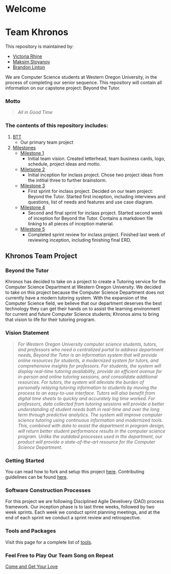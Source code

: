 # Welcome

# Team Khronos
This repository is maintained by:

* [Victoria Rhine](https://github.com/Victoria-Rhine)
* [Maksim Stoyanov](https://github.com/MaxWOU) 
* [Brandon Linton](https://github.com/vern97)

We are Computer Science students at Western Oregon University, in the process of completing our senior sequence. This repository will contain all information on our capstone project: Beyond the Tutor.

### **Motto**
>*All in Good Time*

### The contents of this repository includes:

1. [BTT](https://github.com/vern97/Khronos)
    - Our primary team project
2. [Milestones](/Milestones)
    - [Milestone 1](/Milestones/Milestone_1)
        - Initial team vision. Created letterhead, team business cards, logo, schedule, project ideas and motto.
    - [Miletsone 2](/Milestones/Milestone_2)
        - Initial inception for inclass project. Chose two project ideas from the intitial three to further brainstorm.
    - [Milestone 3](/Milestones/Miletsone_3)
        - First sprint for inclass project. Decided on our team project: Beyond the Tutor. Started first inception, including interviews and questions, list of needs and features and use case diagram.
    - [Milestone 4](/Milestones/Milestone_4)
        - Second and final sprint for inclass project. Started second week of inception for Beyond the Tutor. Contains a markdown file linking to all pieces of inception material.
    - [Milestone 5](/Milestones/Milestone_5)
        - Completed sprint review for inclass project. Finished last week of reviewing inception, including finishing final ERD.
        
## Khronos Team Project
### Beyond the Tutor

Khronos has decided to take on a project to create a Tutoring service for the Computer Science Department at Western Oregon University.
We decided to take on this project because the Computer Science Department does not currently have a modern tutoring system. With the expansion
of the Computer Science field, we believe that our department deserves the best technology they can get their hands on to assist the learning environment for 
current and future Computer Science students; Khronos aims to bring that vision to life for their tutoring program.

### Vision Statement

>*For Western Oregon University computer science students, tutors, and professors who need a centralized portal to address department needs, 
Beyond the Tutor is an information system that will provide online resources for students, a modernized system for tutors, 
and comprehensive insights for professors. For students, the system will display real-time tutoring availability, 
provide an efficient avenue for in-person and online tutoring sessions, and consolidate additional resources. 
For tutors, the system will alleviate the burden of personally relaying tutoring information to students by moving the process to an easy-to-use interface. 
Tutors will also benefit from digital time sheets to quickly and accurately log time worked. For professors, 
data collected from tutoring sessions will provide a better understanding of student needs both in real-time and over the long term through predictive analytics. 
The system will improve computer science tutoring using continuous information and modernized tools. This, combined with data to assist the department in program design, 
will return better student performance results in the computer science program. Unlike the outdated processes used in the department, 
our product will provide a state-of-the-art resource for the Computer Science Department.*

### Getting Started
You can read how to fork and setup this project [here](/Milestones/Milestone_5/BTT_Getting_Started.md). Contributing guidelines can be found [here](/Milestones/Milestone_5/BTT_Contribution_Guidelines.md).

### Software Construction Processes
For this project we are following Disciplined Agile Develivery (DAD) process framework. Our inception phase is to last three weeks, followed by two week sprints.
Each week we conduct sprint planning meetings, and at the end of each sprint we conduct a sprint review and retrospective.

### Tools and Packages
Visit this page for a complete list of [tools](/Milestones/Milestone_5/BTT_Tools.md).

### Feel Free to Play Our Team Song on Repeat
[Come and Get Your Love](https://www.youtube.com/watch?v=eo813WVXqk8)


